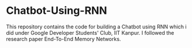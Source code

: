 # Chatbot-Using-RNN
This repository contains the code for building a Chatbot using RNN which i did under Google Developer Students' Club, IIT Kanpur. I followed the research paper End-To-End Memory Networks.
